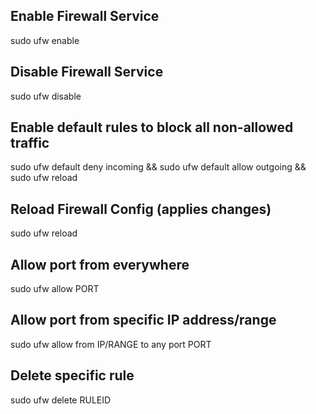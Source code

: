 ## Enable Firewall Service
sudo ufw enable

## Disable Firewall Service
sudo ufw disable

## Enable default rules to block all non-allowed traffic
sudo ufw default deny incoming && sudo ufw default allow outgoing && sudo ufw reload

## Reload Firewall Config (applies changes)
sudo ufw reload

## Allow port from everywhere
sudo ufw allow PORT

## Allow port from specific IP address/range
sudo ufw allow from IP/RANGE to any port PORT

## Delete specific rule
sudo ufw delete RULEID